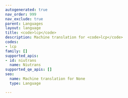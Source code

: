 ```yaml
---
autogenerated: true
nav_order: 999
nav_exclude: true
parent: Languages
layout: language
title: <code>lcp</code>
description: Machine translation for <code>lcp</code>
codes:
- lcp
family: []
supported_apis:
- id: niutrans
  name: Niutrans
supported_qe_apis: []
seo:
  name: Machine translation for None
  type: Language

---
```


